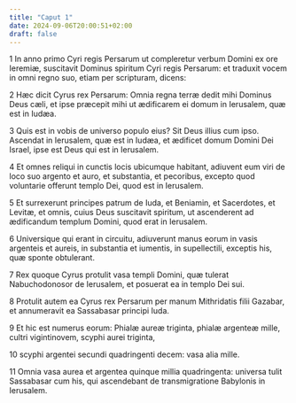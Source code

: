 ```yaml
---
title: "Caput 1"
date: 2024-09-06T20:00:51+02:00
draft: false
---
```



1 In anno primo Cyri regis Persarum ut compleretur verbum Domini ex ore Ieremiæ, suscitavit Dominus spiritum Cyri regis Persarum: et traduxit vocem in omni regno suo, etiam per scripturam, dicens:

2 Hæc dicit Cyrus rex Persarum: Omnia regna terræ dedit mihi Dominus Deus cæli, et ipse præcepit mihi ut ædificarem ei domum in Ierusalem, quæ est in Iudæa.

3 Quis est in vobis de universo populo eius? Sit Deus illius cum ipso. Ascendat in Ierusalem, quæ est in Iudæa, et ædificet domum Domini Dei Israel, ipse est Deus qui est in Ierusalem.

4 Et omnes reliqui in cunctis locis ubicumque habitant, adiuvent eum viri de loco suo argento et auro, et substantia, et pecoribus, excepto quod voluntarie offerunt templo Dei, quod est in Ierusalem.

5 Et surrexerunt principes patrum de Iuda, et Beniamin, et Sacerdotes, et Levitæ, et omnis, cuius Deus suscitavit spiritum, ut ascenderent ad ædificandum templum Domini, quod erat in Ierusalem.

6 Universique qui erant in circuitu, adiuverunt manus eorum in vasis argenteis et aureis, in substantia et iumentis, in supellectili, exceptis his, quæ sponte obtulerant.

7 Rex quoque Cyrus protulit vasa templi Domini, quæ tulerat Nabuchodonosor de Ierusalem, et posuerat ea in templo Dei sui.

8 Protulit autem ea Cyrus rex Persarum per manum Mithridatis filii Gazabar, et annumeravit ea Sassabasar principi Iuda.

9 Et hic est numerus eorum: Phialæ aureæ triginta, phialæ argenteæ mille, cultri vigintinovem, scyphi aurei triginta,

10 scyphi argentei secundi quadringenti decem: vasa alia mille.

11 Omnia vasa aurea et argentea quinque millia quadringenta: universa tulit Sassabasar cum his, qui ascendebant de transmigratione Babylonis in Ierusalem.


